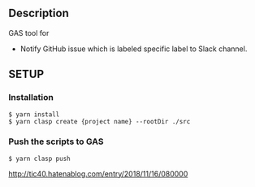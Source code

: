 ## Description

GAS tool for
- Notify GitHub issue which is labeled specific label to Slack channel.

## SETUP

### Installation

```
$ yarn install
$ yarn clasp create {project name} --rootDir ./src
```

### Push the scripts to GAS

```
$ yarn clasp push
```

http://tic40.hatenablog.com/entry/2018/11/16/080000
